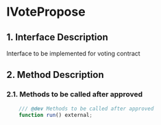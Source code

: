 # IVotePropose

## 1. Interface Description
   Interface to be implemented for voting contract

## 2. Method Description

### 2.1. Methods to be called after approved
     
```javascript
    /// @dev Methods to be called after approved
    function run() external;
```
